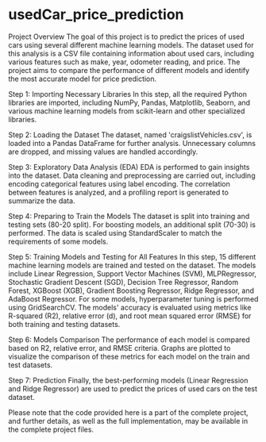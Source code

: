 # usedCar_price_prediction
Project Overview
The goal of this project is to predict the prices of used cars using several different machine learning models. The dataset used for this analysis is a CSV file containing information about used cars, including various features such as make, year, odometer reading, and price. The project aims to compare the performance of different models and identify the most accurate model for price prediction.

Step 1: Importing Necessary Libraries
In this step, all the required Python libraries are imported, including NumPy, Pandas, Matplotlib, Seaborn, and various machine learning models from scikit-learn and other specialized libraries.

Step 2: Loading the Dataset
The dataset, named 'craigslistVehicles.csv', is loaded into a Pandas DataFrame for further analysis. Unnecessary columns are dropped, and missing values are handled accordingly.

Step 3: Exploratory Data Analysis (EDA)
EDA is performed to gain insights into the dataset. Data cleaning and preprocessing are carried out, including encoding categorical features using label encoding. The correlation between features is analyzed, and a profiling report is generated to summarize the data.

Step 4: Preparing to Train the Models
The dataset is split into training and testing sets (80-20 split). For boosting models, an additional split (70-30) is performed. The data is scaled using StandardScaler to match the requirements of some models.

Step 5: Training Models and Testing for All Features
In this step, 15 different machine learning models are trained and tested on the dataset. The models include Linear Regression, Support Vector Machines (SVM), MLPRegressor, Stochastic Gradient Descent (SGD), Decision Tree Regressor, Random Forest, XGBoost (XGB), Gradient Boosting Regressor, Ridge Regressor, and AdaBoost Regressor. For some models, hyperparameter tuning is performed using GridSearchCV. The models' accuracy is evaluated using metrics like R-squared (R2), relative error (d), and root mean squared error (RMSE) for both training and testing datasets.

Step 6: Models Comparison
The performance of each model is compared based on R2, relative error, and RMSE criteria. Graphs are plotted to visualize the comparison of these metrics for each model on the train and test datasets.

Step 7: Prediction
Finally, the best-performing models (Linear Regression and Ridge Regressor) are used to predict the prices of used cars on the test dataset.

Please note that the code provided here is a part of the complete project, and further details, as well as the full implementation, may be available in the complete project files.
